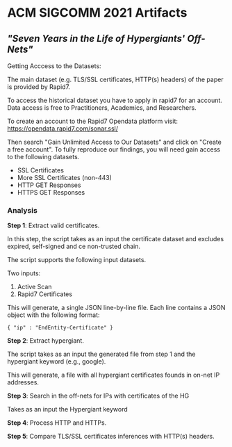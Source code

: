 # ACM SIGCOMM 2021 Artifacts
## _"Seven Years in the Life of Hypergiants' Off-Nets"_

Getting Acccess to the Datasets:

The main dataset (e.g. TLS/SSL certificates, HTTP(s) headers) of the paper is provided by Rapid7. 

To access the historical dataset you have to apply in rapid7 for an account. Data access is free to Practitioners, Academics, and Researchers.

To create an account to the Rapid7 Opendata platform visit:
https://opendata.rapid7.com/sonar.ssl/

Then search "Gain Unlimited Access to Our Datasets" and click on "Create a free account".
To fully reproduce our findings, you will need gain access to the following datasets.
* SSL Certificates
* More SSL Certificates (non-443)
* HTTP GET Responses
* HTTPS GET Responses



### Analysis

**Step 1**: Extract valid certificates.

In this step, the script takes as an input the certificate dataset and excludes expired, self-signed and ce non-trusted chain.

The script supports the following input datasets.

Two inputs:

1) Active Scan
2) Rapid7 Certificates

This will generate, a single JSON line-by-line file. Each line contains a JSON object
with the following format:

```
{ "ip" : "EndEntity-Certificate" }
```

**Step 2**: Extract hypergiant.

The script takes as an input the generated file from step 1 and the hypergiant keyword (e.g., google).

This will generate, a file with all hypergiant certificates founds in on-net IP addresses.


**Step 3**:
Search in the off-nets for IPs with certificates of the HG

Takes as an input the Hypergiant keyword


**Step 4**: Process HTTP and HTTPs.


**Step 5**: Compare TLS/SSL certificates inferences with HTTP(s) headers.


